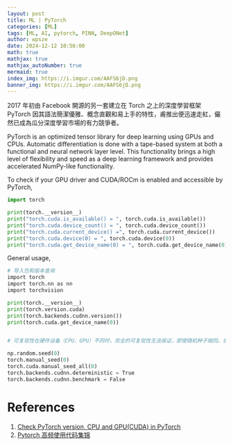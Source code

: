 ```yaml
---
layout: post
title: ML | PyTorch 
categories: [ML]
tags: [ML, AI, pytorch, PINN, DeepONet]
author: wpsze
date: 2024-12-12 10:56:00
math: true
mathjax: true
mathjax_autoNumber: true
mermaid: true
index_img: https://i.imgur.com/AAFS6jD.png
banner_img: https://i.imgur.com/AAFS6jD.png
---
```


2017 年初由 Facebook 開源的另一套建立在 Torch 之上的深度學習框架 PyTorch 因其語法簡潔優雅、概念直觀和易上手的特性，甫推出便迅速走紅，儼然已成為瓜分深度學習市場的有力競爭者。

PyTorch is an optimized tensor library for deep learning using GPUs and CPUs. Automatic differentiation is done with a tape-based system at both a functional and neural network layer level. This functionality brings a high level of flexibility and speed as a deep learning framework and provides accelerated NumPy-like functionality.

To check if your GPU driver and CUDA/ROCm is enabled and accessible by PyTorch,

```python
import torch

print(torch.__version__)
print("torch.cuda.is_available() = ", torch.cuda.is_available())
print("torch.cuda.device_count() = ", torch.cuda.device_count())
print("torch.cuda.current_device() =", torch.cuda.current_device())
print("torch.cuda.device(0) = ", torch.cuda.device(0))
print("torch.cuda.get_device_name(0) = ", torch.cuda.get_device_name(0))
```

General usage,

```python
# 导⼊包和版本查询
import torch 
import torch.nn as nn 
import torchvision 

print(torch.__version__) 
print(torch.version.cuda) 
print(torch.backends.cudnn.version()) 
print(torch.cuda.get_device_name(0))


# 可复现性在硬件设备（CPU、GPU）不同时，完全的可复现性⽆法保证，即使随机种⼦相同。但是，在同⼀个设备上，应该保证可复现性。具体做法是，在程序开始的时候固定torch的随机种⼦，同时也把numpy的随机种⼦固定。

np.random.seed(0) 
torch.manual_seed(0) 
torch.cuda.manual_seed_all(0) 
torch.backends.cudnn.deterministic = True 
torch.backends.cudnn.benchmark = False
```

# References

1. [Check PyTorch version, CPU and GPU(CUDA) in PyTorch](https://dev.to/hyperkai/check-pytorch-version-cpu-and-gpucuda-in-pytorch-6jk)
2. [Pytorch 高频使用代码集锦](https://mp.weixin.qq.com/s/bcIC27Xo_LAaLUegElzOsg)